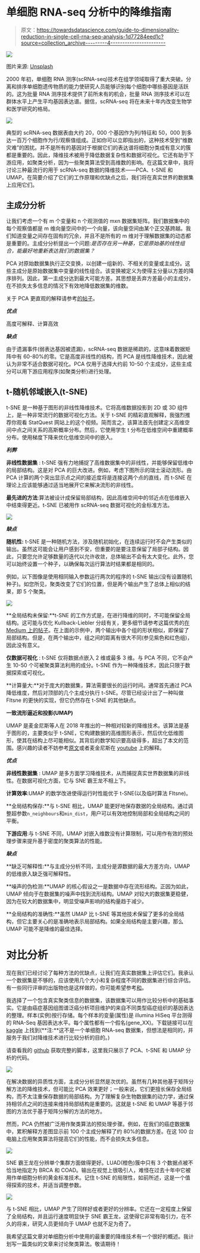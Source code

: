 # 单细胞 RNA-seq 分析中的降维指南

> 原文：<https://towardsdatascience.com/guide-to-dimensionality-reduction-in-single-cell-rna-seq-analysis-1d77284eed1c?source=collection_archive---------4----------------------->

![](img/2a2c7b12bfb1bfcb9e4cbdbf30e63ed6.png)

图片来源: [Unsplash](https://unsplash.com/photos/OgvqXGL7XO4)

2000 年初，单细胞 RNA 测序(scRNA-seq)技术在组学领域取得了重大突破。分离和排序单细胞遗传物质的能力使研究人员能够识别每个细胞中哪些基因是活跃的。这为批量 RNA 测序技术提供了前所未有的机会，批量 RNA 测序技术可以在群体水平上产生平均基因表达谱。据信，scRNA-seq 将在未来十年内改变生物学和医学研究的格局。

![](img/9ce61504a40520aea8d5520649b1e934.png)

典型的 scRNA-seq 数据表由大约 20，000 个基因作为列/特征和 50，000 到多达一百万个细胞作为行/观察值组成。正如你可以立即指出的，这种技术受到“维数灾难”的困扰。并不是所有的基因对于根据它们的表达谱将细胞分类成有意义的簇都是重要的。因此，降维技术被用于降低数据复杂性和数据可视化。它还有助于下游应用，如聚类分析，因为一些聚类算法受到高维数的影响。在这篇文章中，我将讨论三种最流行的用于 scRNA-seq 数据的降维技术——PCA、t-SNE 和 UMAP。在简要介绍了它们的工作原理和优缺点之后，我们将在真实世界的数据集上应用它们。

## 主成分分析

让我们考虑一个有 m 个变量和 n 个观测值的 mxn 数据集矩阵。我们数据集中的每个观察值都是 m 维向量空间中的一个向量，该向量空间由某个正交基跨越。我们知道变量之间存在固有的冗余，并且不是所有的 m 维对于理解数据集的动态都是重要的。主成分分析提出一个问题:*是否存在另一种基，它是原始基的线性组合，能最好地重新表达我们的数据集？*

PCA 对原始数据集执行正交变换，以创建一组新的、不相关的变量或主成分。这些主成分是原始数据集中变量的线性组合。该变换被定义为使得主分量以方差的降序排列。因此，第一主成分达到最大可能方差。其思想是丢弃方差最小的主成分，在不损失太多信息的情况下有效地降低数据集的维数。

关于 PCA 更直观的解释请参考[的帖子](/principal-component-analysis-math-and-intuition-post-1-d44bf32844f3)。

***优点***

高度可解释、计算高效

***缺点***

由于遗漏事件(弱表达基因被遗漏)，scRNA-seq 数据是稀疏的，这意味着数据矩阵中有 60-80%的零。它是高度非线性的结构，而 PCA 是线性降维技术，因此被认为非常不适合数据可视化。PCA 仅用于选择大约前 10-50 个主成分，这些主成分可以用下游应用程序(如聚类分析)进行处理。

## t-随机邻域嵌入(t-SNE)

t-SNE 是一种基于图形的非线性降维技术。它将高维数据投影到 2D 或 3D 组件上，是一种非常流行的数据可视化方法。关于 t-SNE 的精彩直观解释，我强烈推荐你观看 StatQuest 网站上的这个视频。简而言之，该算法首先创建定义高维空间中点之间关系的高斯概率分布。然后，它使用学生 t 分布在低维空间中重建概率分布。使用梯度下降来优化低维空间中的嵌入。

***利弊***

**非线性数据集** : t-SNE 强有力地捕捉了高维数据集中的非线性，并能够保留低维中的局部结构。这是对 PCA 的巨大改进。例如，考虑下图所示的瑞士滚动流形。由 PCA 计算的两个突出显示点之间的接近度将是连接这两个点的直线，而 t-SNE 在理论上应该能够通过适当地展开它来解决流形的非线性。

**最先进的方法**:算法被设计成保留局部结构，因此高维空间中的邻近点在低维嵌入中结束得更近。t-SNE 已被用作 scRNA-seq 数据可视化的金标准方法。

![](img/4e68ee11e8096d983b721eebd28fed3c.png)

***缺点***

**随机性:** t-SNE 是一种随机方法，涉及随机初始化，在连续运行时不会产生类似的输出。虽然这可能会让用户感到不安，但重要的是要注意保留了局部子结构。因此，只要您允许足够数量的迭代以允许收敛，总体输出不会有太大变化。此外，您可以始终设置一个种子，以确保每次运行算法时结果都是相同的。

例如，以下图像是使用相同输入参数运行两次的程序的 t-SNE 输出(没有设置随机种子)。如您所见，聚类改变了它们的位置，但是两个输出产生了总体上相似的结果，即 5 个聚类。

![](img/688390a3151964acd13b5066da0df027.png)

**全局结构未保留:**t-SNE 的工作方式是，在进行降维的同时，不可能保留全局结构。这可能与优化 Kullback-Liebler 分歧有关，更多细节请参考这篇优秀的[在 Medium 上的帖子](/why-umap-is-superior-over-tsne-faa039c28e99)。在上面的示例中，两个输出中各个组的形状相似，即保留了局部结构。但是，在两个输出中，组之间的距离有很大不同(参见紫色和红色组)，因此没有意义。

**仅数据可视化** : t-SNE 仅将数据点嵌入 2 维或最多 3 维。与 PCA 不同，它不会产生 10-50 个可被聚类算法利用的成分。t-SNE 作为一种降维技术，因此只限于数据探索或可视化。

**计算量大:**对于庞大的数据集，算法需要很长的运行时间。通常首先通过 PCA 降低维度，然后对顶部的几个主成分执行 t-SNE。尽管已经设计出了一种叫做 FItsne 的更快的实现，但它仍然存在 t-SNE 的其他缺点。

**一致流形逼近和投影(UMAP)**

UMAP 是麦金尼斯等人在 2018 年推出的一种相对较新的降维技术。该算法是基于图形的，主要类似于 t-SNE，它构建数据的高维图形表示，然后优化低维图形，使其在结构上尽可能相似。其背后的数学知识要高级得多，超出了本文的范围。感兴趣的读者不妨参考[原文](https://arxiv.org/pdf/1802.03426.pdf)或者麦金尼斯在 [youtube](https://www.youtube.com/watch?v=nq6iPZVUxZU&t=597s) 上的解释。

***优点***

**非线性数据集** : UMAP 是多方面学习降维技术，从而捕捉真实世界数据集的非线性。在数据可视化方面，它与 SNE 霸王龙不相上下。

**计算效率**:UMAP 的数学改进使得运行时性能优于 t-SNE(以及临时算法 FItsne)。

**全局结构保存:**与 t-SNE 相比，UMAP 能更好地保存数据的全局结构。通过调整超参数`n_neighbours`和`min_dist`，用户可以有效地控制局部和全局结构之间的平衡。

**下游应用**:与 t-SNE 不同，UMAP 对嵌入维数没有计算限制，可以用作有效的预处理步骤来提升基于密度的聚类算法的性能。

***缺点***

**缺乏可解释性:**与主成分分析不同，主成分是源数据的最大方差方向，UMAP 的低维嵌入缺乏强可解释性。

**噪声的伪检测:**UMAP 的核心假设之一是数据中存在流形结构。正因为如此，UMAP 倾向于在数据集的噪声中找到流形结构。UMAP 对较大的数据集更稳健，因为在较大的数据集中，明显受噪声影响的结构量趋于减少。

**全局结构的准确性:**虽然 UMAP 比 t-SNE 等其他技术保留了更多的全局结构，但它主要关心的是准确地表示局部结构。如果全局结构是主要兴趣，那么 UMAP 可能不是降维的最佳选择。

# 对比分析

现在我们已经讨论了每种方法的优缺点，让我们在真实数据集上评估它们。我承认一个数据集是不够的，应该使用几个大小和复杂程度不同的数据集进行综合评估。有一些同行评审的出版物也是这样做的，你可能希望参考[和](https://genomebiology.biomedcentral.com/articles/10.1186/s13059-019-1898-6)。

我选择了一个包含真实聚类信息的数据集，该数据集可以用作比较分析中的基础事实。它是由癌症基因组图谱泛癌分析项目维护的来自不同类型癌症组织的基因表达的整理。样本(实例)按行存储。每个样本的变量(属性)是 illumina HiSeq 平台测得的 RNA-Seq 基因表达水平。每个属性都有一个假名(gene_XX)。下载链接可以在 [kaggle](https://www.kaggle.com/murats/gene-expression-cancer-rnaseq) 上找到(**注:**这不是一个单细胞 RNA-seq 数据集，但想法是相同的，并服务于我们对降维技术进行比较分析的目的。)

请查看我的 [github](https://github.com/CrazyDaffodils/scRNA/blob/master/code/Cancer_RNA_Dimesionality_Reduction.ipynb) 获取完整的脚本，这里我只展示了 PCA、t-SNE 和 UMAP 分析的代码。

![](img/5f81b2ed674a449cd852f2dd9ac4b558.png)

在解决数据的异质性方面，主成分分析显然是次优的。虽然有几种其他基于矩阵分解方法的降维技术，但可能比 PCA 效果更好；一般来说，它们更擅长保存全局结构，而不太注重保存数据的局部结构。为了理解复杂生物数据集的动力学，通过保持相邻点之间的连接来维持局部结构是重要的。这就是 t-SNE 和 UMAP 等基于邻图的方法优于基于矩阵分解的方法的地方。

然而，PCA 仍然被广泛用作聚类算法的预处理步骤。例如，在我们的癌症数据集中，累积解释方差图显示前 100 个主成分解释了约 80%的数据方差。在这 100 台电脑上应用聚类算法将提高它们的性能，而不会损失太多信息。

![](img/1a2d078ae2fa10a390273d5b609635ed.png)

SNE 霸王龙在分辨单个集群方面做得更好。LUAD(橙色)簇中只有 3 个数据点被不恰当地指定为 BRCA 和 COAD。输出在视觉上很吸引人，难怪在过去十年中它被用作单细胞分析的黄金标准技术。记住 t-SNE 的局限性，如前所述，这是一个值得探索的技术，并适当调整参数。

![](img/b670075f902e111f96173f68dd51f524.png)

与 t-SNE 相比，UMAP 产生了同样好或者更好的分辨率。它还在一定程度上保留了全局结构，并且运行速度明显快于 SNE 霸王龙，这使得它非常有吸引力，在不久的将来，研究人员更倾向于 UMAP 也就不足为奇了。

我希望这篇文章对单细胞分析中使用的最重要的降维技术有一个很好的概述。我计划写一篇类似的文章来讨论聚类算法。敬请期待！
